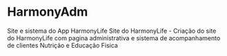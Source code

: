 # HarmonyAdm
Site e sistema do App HarmonyLife
Site do HarmonyLife - Criação do site do HarmonyLife com pagina administrativa e sistema de acompanhamento de clientes Nutrição e Educação Fisica
